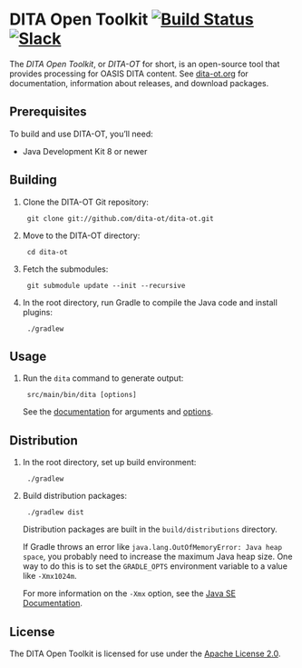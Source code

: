 # DITA Open Toolkit [![Build Status][1]](http://travis-ci.org/dita-ot/dita-ot) [![Slack][7]](http://slack.dita-ot.org/)

The _DITA Open Toolkit_, or _DITA-OT_ for short, is an open-source tool that provides processing for OASIS DITA content. See [dita-ot.org][2] for documentation, information about releases, and download packages.

## Prerequisites

To build and use DITA-OT, you’ll need:

* Java Development Kit 8 or newer

## Building

1. Clone the DITA-OT Git repository:

        git clone git://github.com/dita-ot/dita-ot.git

2. Move to the DITA-OT directory:

        cd dita-ot

3. Fetch the submodules:

        git submodule update --init --recursive

4. In the root directory, run Gradle to compile the Java code and install plugins:

        ./gradlew

## Usage

1. Run the `dita` command to generate output:

        src/main/bin/dita [options]

    See the [documentation][3] for arguments and [options][4].

## Distribution

1. In the root directory, set up build environment:

        ./gradlew

2. Build distribution packages:

        ./gradlew dist

    Distribution packages are built in the `build/distributions` directory.

    If Gradle throws an error like `java.lang.OutOfMemoryError: Java heap space`, you probably need to increase the maximum Java heap size. One way to do this is to set the `GRADLE_OPTS` environment variable to a value like `-Xmx1024m`.

    For more information on the `-Xmx` option, see the [Java SE Documentation][5].

## License

The DITA Open Toolkit is licensed for use under the [Apache License 2.0][6].

[1]: https://travis-ci.org/dita-ot/dita-ot.svg?branch=develop
[2]: http://www.dita-ot.org/
[3]: http://www.dita-ot.org/dev/
[4]: http://www.dita-ot.org/dev/user-guide/build-using-dita-command.html
[5]: http://docs.oracle.com/javase/8/docs/technotes/tools/windows/java.html#BABHDABI
[6]: http://www.apache.org/licenses/LICENSE-2.0
[7]: http://slack.dita-ot.org/badge.svg

